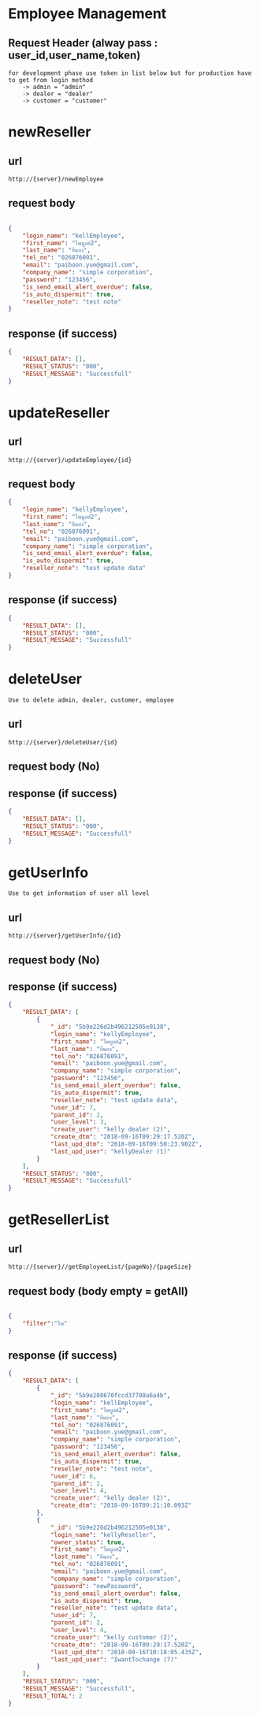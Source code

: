 # Employee Management

## Request Header (alway pass : user_id,user_name,token) 
    for development phase use token in list below but for production have to get from login method 
        -> admin = "admin" 
        -> dealer = "dealer" 
        -> customer = "customer"

# newReseller

## url
    http://{server}/newEmployee 

## request body
```json

{
    "login_name": "kellEmployee",
    "first_name": "ไพบูลย์2",
    "last_name": "ยืนยง",
    "tel_no": "026876091",
    "email": "paiboon.yue@gmail.com",
    "company_name": "simple corporation",
    "password": "123456",
    "is_send_email_alert_overdue": false,
    "is_auto_dispermit": true,
    "reseller_note": "test note"
}

```
## response (if success)

```json
{
    "RESULT_DATA": [],
    "RESULT_STATUS": "000",
    "RESULT_MESSAGE": "Successfull"
}
```

# updateReseller

## url
    http://{server}/updateEmployee/{id}

## request body
```json
{
    "login_name": "kellyEmployee",
    "first_name": "ไพบูลย์2",
    "last_name": "ยืนยง",
    "tel_no": "026876091",
    "email": "paiboon.yue@gmail.com",
    "company_name": "simple corporation",
    "is_send_email_alert_overdue": false,
    "is_auto_dispermit": true,
    "reseller_note": "test update data"
}

```
## response (if success)

```json
{
    "RESULT_DATA": [],
    "RESULT_STATUS": "000",
    "RESULT_MESSAGE": "Successfull"
}
```
# deleteUser
    Use to delete admin, dealer, customer, employee

## url
    http://{server}/deleteUser/{id}

## request body (No)

## response (if success)

```json
{
    "RESULT_DATA": [],
    "RESULT_STATUS": "000",
    "RESULT_MESSAGE": "Successfull"
}
```

# getUserInfo
    Use to get information of user all level

## url
    http://{server}/getUserInfo/{id}

## request body (No)

## response (if success)

```json
{
    "RESULT_DATA": [
        {
            "_id": "5b9e226d2b496212505e0138",
            "login_name": "kellyEmployee",
            "first_name": "ไพบูลย์2",
            "last_name": "ยืนยง",
            "tel_no": "026876091",
            "email": "paiboon.yue@gmail.com",
            "company_name": "simple corporation",
            "password": "123456",
            "is_send_email_alert_overdue": false,
            "is_auto_dispermit": true,
            "reseller_note": "test update data",
            "user_id": 7,
            "parent_id": 2,
            "user_level": 3,
            "create_user": "kelly dealer (2)",
            "create_dtm": "2018-09-16T09:29:17.520Z",
            "last_upd_dtm": "2018-09-16T09:50:23.902Z",
            "last_upd_user": "kellyDealer (1)"
        }
    ],
    "RESULT_STATUS": "000",
    "RESULT_MESSAGE": "Successfull"
}

```
# getResellerList

## url
    http://{server}//getEmployeeList/{pageNo}/{pageSize}

## request body (body empty = getAll)

```json

{    
	"filter":"ไพ"
}

```

## response (if success)

```json
{
    "RESULT_DATA": [
        {
            "_id": "5b9e208670fccd37780a6a4b",
            "login_name": "kellEmployee",
            "first_name": "ไพบูลย์2",
            "last_name": "ยืนยง",
            "tel_no": "026876091",
            "email": "paiboon.yue@gmail.com",
            "company_name": "simple corporation",
            "password": "123456",
            "is_send_email_alert_overdue": false,
            "is_auto_dispermit": true,
            "reseller_note": "test note",
            "user_id": 6,
            "parent_id": 2,
            "user_level": 4,
            "create_user": "kelly dealer (2)",
            "create_dtm": "2018-09-16T09:21:10.093Z"
        },
        {
            "_id": "5b9e226d2b496212505e0138",
            "login_name": "kellyReseller",
            "owner_status": true,
            "first_name": "ไพบูลย์2",
            "last_name": "ยืนยง",
            "tel_no": "026876091",
            "email": "paiboon.yue@gmail.com",
            "company_name": "simple corporation",
            "password": "newPassword",
            "is_send_email_alert_overdue": false,
            "is_auto_dispermit": true,
            "reseller_note": "test update data",
            "user_id": 7,
            "parent_id": 2,
            "user_level": 4,
            "create_user": "kelly customer (2)",
            "create_dtm": "2018-09-16T09:29:17.520Z",
            "last_upd_dtm": "2018-09-16T10:18:05.435Z",
            "last_upd_user": "IwantTochange (7)"
        }
    ],
    "RESULT_STATUS": "000",
    "RESULT_MESSAGE": "Successfull",
    "RESULT_TOTAL": 2
}

```